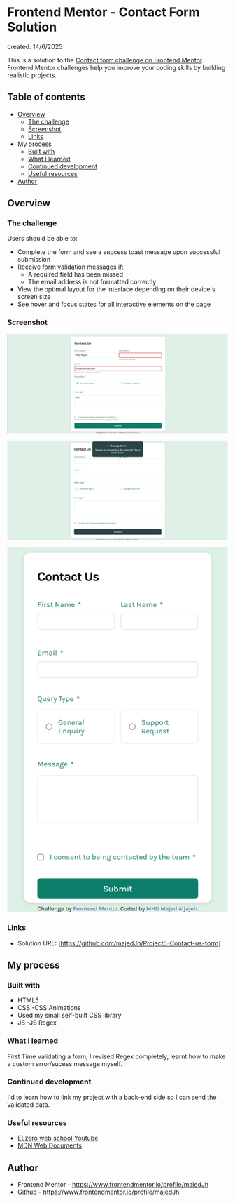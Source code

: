 # Frontend Mentor - Contact Form Solution

created: 14/6/2025

This is a solution to the [Contact form challenge on Frontend Mentor](https://www.frontendmentor.io/challenges/contact-form--G-hYlqKJj). Frontend Mentor challenges help you improve your coding skills by building realistic projects.  

## Table of contents

- [Overview](#overview)
  - [The challenge](#the-challenge)
  - [Screenshot](#screenshot)
  - [Links](#links)
- [My process](#my-process)
  - [Built with](#built-with)
  - [What I learned](#what-i-learned)
  - [Continued development](#continued-development)
  - [Useful resources](#useful-resources)
- [Author](#author)

## Overview

### The challenge

Users should be able to:

- Complete the form and see a success toast message upon successful submission
- Receive form validation messages if:
  - A required field has been missed
  - The email address is not formatted correctly
- View the optimal layout for the interface depending on their device's screen size
- See hover and focus states for all interactive elements on the page

### Screenshot

![](./Project%20Screenshots/Screenshot%202025-07-21%20182020.png)

![](./Project%20Screenshots/Screenshot%202025-07-21%20182053.png)

![](./Project%20Screenshots/Screenshot%202025-07-21%20182125.png)

### Links

- Solution URL: [https://github.com/majedJh/Project5-Contact-us-form]

## My process

### Built with

- HTML5
- CSS
-CSS Animations 
- Used my small self-built CSS library
- JS
-JS Regex

### What I learned

First Time validating a form, I revised Regex completely, learnt how to make a custom error/sucess message myself.

### Continued development

I'd to learn how to link my project with a back-end side so I can send the validated data.

### Useful resources

- [ELzero web school Youtube](https://www.youtube.com/@ElzeroWebSchool)
- [MDN Web Documents](https://developer.mozilla.org/en-US/)

## Author

- Frontend Mentor - https://www.frontendmentor.io/profile/majedJh
- Github - https://www.frontendmentor.io/profile/majedJh
